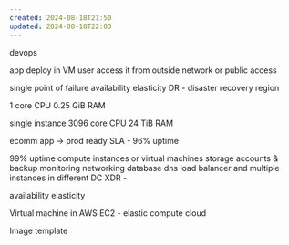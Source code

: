 ```yaml
---
created: 2024-08-18T21:50
updated: 2024-08-18T22:03
---
```



devops 

app deploy in VM
user access it from outside network or public access

single point of failure
availability
elasticity
DR - disaster recovery region



1 core CPU  0.25 GiB RAM

single instance 3096 core CPU 24  TiB RAM


ecomm app -> prod ready
SLA - 96% uptime

99% uptime
compute instances or virtual machines
storage accounts & backup
monitoring
networking
database
dns
load balancer and multiple instances in different DC
XDR - 

availability
elasticity


Virtual machine in AWS
EC2 - elastic compute cloud

Image
template


